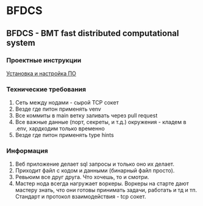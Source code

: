 # BFDCS
## BFDCS - BMT fast distributed computational system 
### Проектные инструкции
[Установка и настройка ПО](docs/guide.md)

### Технические требования
1) Сеть между нодами - сырой TCP сокет
2) Везде где питон применять venv
3) Все коммиты в main ветку заливать через pull request
4) Все важные данные (порт, секреты, и т.д.) окружения - кладем в .env, хардкодим только временно
5) Везде где питон применять type hints

### Информация
1. Веб приложение делает sql запросы и только оно их делает.
2. Приходит файл с кодом и данными (бинарный файл просто).
3. Ревьюим все друг друга. Что хочешь, то и смотри.
4. Мастер нода всегда нагружает воркеры. Воркеры на старте дают мастеру знать, что они готовы принимать задачи, работать и тд и тп. Стандарт и протокол взаимодействия - tcp сокет.